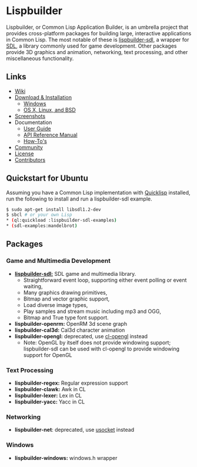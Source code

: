 # Lispbuilder

Lispbuilder, or Common Lisp Application Builder, is an umbrella
project that provides cross-platform packages for building large,
interactive applications in Common Lisp. The most notable of these is
[lispbuilder-sdl](https://github.com/lispbuilder/lispbuilder/wiki/LispbuilderSDL),
a wrapper for [SDL](https://www.libsdl.org/), a library commonly used
for game development. Other packages provide 3D graphics and
animation, networking, text processing, and other miscellaneous
functionality.

## Links

  * [Wiki](https://github.com/lispbuilder/lispbuilder/wiki)
  * [Download & Installation](https://github.com/lispbuilder/lispbuilder/wiki/DownloadInstallationIntro)
    * [Windows](https://github.com/lispbuilder/lispbuilder/wiki/WindowsInstallation)
    * [OS X, Linux, and BSD](https://github.com/lispbuilder/lispbuilder/wiki/DownloadInstallation)
  * [Screenshots](https://github.com/lispbuilder/lispbuilder/wiki/Screenshots)
  * Documentation
    * [User Guide](https://github.com/lispbuilder/lispbuilder/wiki/UsingLispbuilderSDL)
    * [API Reference Manual](https://lispbuilder.github.io/documentation)
    * [How-To's](https://github.com/lispbuilder/lispbuilder/wiki/HowTos)
  * [Community](https://github.com/lispbuilder/lispbuilder/wiki/Community)
  * [License](https://github.com/lispbuilder/lispbuilder/wiki/License)
  * [Contributors](https://github.com/lispbuilder/lispbuilder/wiki/Contributors)

## Quickstart for Ubuntu

Assuming you have a Common Lisp implementation with
[Quicklisp](https://www.quicklisp.org/) installed, run the following
to install and run a lispbuilder-sdl example.

```bash
$ sudo apt-get install libsdl1.2-dev
$ sbcl # or your own Lisp
* (ql:quickload :lispbuilder-sdl-examples)
* (sdl-examples:mandelbrot)
```

## Packages

### Game and Multimedia Development

  * [**lispbuilder-sdl:**](https://github.com/lispbuilder/lispbuilder/wiki/LispbuilderSDL) SDL game and multimedia library.
      * Straightforward event loop, supporting either event polling or event waiting,
      * Many graphics drawing primitives,
      * Bitmap and vector graphic support,
      * Load diverse image types,
      * Play samples and stream music including mp3 and OGG,
      * Bitmap and True type font support.
  * **lispbuilder-openrm:** OpenRM 3d scene graph
  * **lispbuilder-cal3d:** Cal3d character animation
  * **lispbuilder-opengl:** deprecated, use [cl-opengl](https://common-lisp.net/project/cl-opengl/) instead
      * Note: OpenGL by itself does not provide windowing support; lispbuilder-sdl can be used with cl-opengl to provide windowing support for OpenGL

### Text Processing

  * **lispbuilder-regex:** Regular expression support
  * **lispbuilder-clawk:** Awk in CL
  * **lispbuilder-lexer:** Lex in CL
  * **lispbuilder-yacc:** Yacc in CL

### Networking

  * **lispbuilder-net**: deprecated, use [usocket](https://common-lisp.net/project/usocket/) instead

### Windows

  * **lispbuilder-windows:** windows.h wrapper

